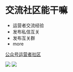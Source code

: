 # 交流社区能干嘛
- 运营者交流经验
- 发布私信互关
- 发布互关群
- more

[公众号运营者社区](https://support.qq.com/product/410326)

![](https://tva1.sinaimg.cn/large/e6c9d24egy1h2qfunaqs1j20u01sx77t.jpg)
![](https://tva1.sinaimg.cn/large/e6c9d24egy1h2qg6nzxynj218x0u0gpb.jpg)